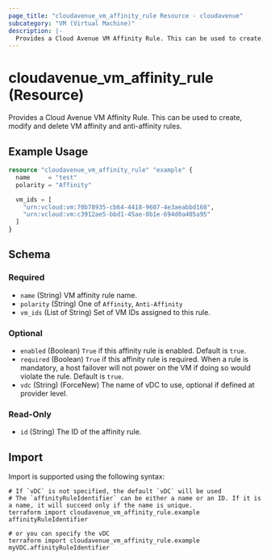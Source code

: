 ```yaml
---
page_title: "cloudavenue_vm_affinity_rule Resource - cloudavenue"
subcategory: "VM (Virtual Machine)"
description: |-
  Provides a Cloud Avenue VM Affinity Rule. This can be used to create, modify and delete VM affinity and anti-affinity rules.
---
```


# cloudavenue_vm_affinity_rule (Resource)

Provides a Cloud Avenue VM Affinity Rule. This can be used to create, modify and delete VM affinity and anti-affinity rules.

## Example Usage

```terraform
resource "cloudavenue_vm_affinity_rule" "example" {
  name     = "test"
  polarity = "Affinity"

  vm_ids = [
    "urn:vcloud:vm:70b78935-cb64-4418-9607-4e3aeabbd168",
    "urn:vcloud:vm:c3912ae5-bbd1-45ae-8b1e-694d0a405a95"
  ]
}
```

<!-- schema generated by tfplugindocs -->
## Schema

### Required

- `name` (String) VM affinity rule name.
- `polarity` (String) One of `Affinity`, `Anti-Affinity`
- `vm_ids` (List of String) Set of VM IDs assigned to this rule.

### Optional

- `enabled` (Boolean) `True` if this affinity rule is enabled. Default is `true`.
- `required` (Boolean) `True` if this affinity rule is required. When a rule is mandatory, a host failover will not power on the VM if doing so would violate the rule. Default is `true`.
- `vdc` (String) (ForceNew) The name of vDC to use, optional if defined at provider level.

### Read-Only

- `id` (String) The ID of the affinity rule.

## Import

Import is supported using the following syntax:
```shell
# If `vDC` is not specified, the default `vDC` will be used
# The `affinityRuleIdentifier` can be either a name or an ID. If it is a name, it will succeed only if the name is unique.
terraform import cloudavenue_vm_affinity_rule.example affinityRuleIdentifier

# or you can specify the vDC
terraform import cloudavenue_vm_affinity_rule.example myVDC.affinityRuleIdentifier
```
